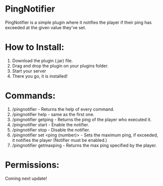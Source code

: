 # PingNotifier
PingNotifier is a simple plugin where it notifies the player if their ping has exceeded at the given value they've set.

# How to Install:
1. Download the plugin (.jar) file.
2. Drag and drop the plugin on your plugins folder.
3. Start your server
4. There you go, it is installed!

# Commands:
1. /pingnotifier - Returns the help of every command.
2. /pingnotifier help - same as the first one.
3. /pingnotifier getping - Returns the ping of the player who executed it.
4. /pingnotifier start - Enable the notifier.
5. /pingnotifier stop - Disable the notifier.
6. /pingnotifier set <ping (number)> - Sets the maximum ping, if exceeded, it notifies the player (Notifier must be enabled.)
7. /pingnotifier getmaxping - Returns the max ping specified by the player.

# Permissions:

Coming next update!

